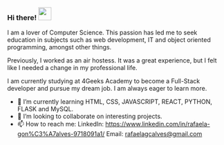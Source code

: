 ### Hi there! <img src="https://raw.githubusercontent.com/MartinHeinz/MartinHeinz/master/wave.gif" width="30px">

I am a lover of Computer Science. This passion has led me to seek education in subjects such as web development, IT and object oriented programming, amongst other things. 

Previously, I worked as an air hostess. It was a great experience, but I felt like I needed a change in my professional life. 

I am currently studying at 4Geeks Academy to become a Full-Stack developer and pursue my dream job. I am always eager to learn more. 

- 🌱 I’m currently learning HTML, CSS, JAVASCRIPT, REACT, PYTHON, FLASK and MySQL.
- 👯 I’m looking to collaborate on interesting projects.
- 📫 How to reach me: LinkedIn: https://www.linkedin.com/in/rafaela-gon%C3%A7alves-9718091a1/
                      Email: rafaelagcalves@gmail.com

